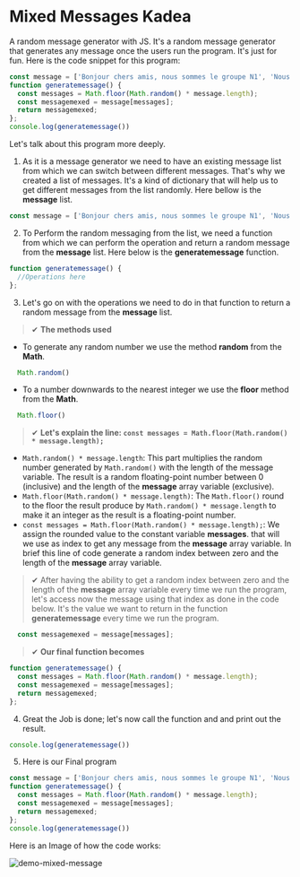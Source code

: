# Mixed Messages Kadea
A random message generator with JS. It's a random message generator that generates any message once the users run the program.
It's just for fun.
Here is the code snippet for this program:
```javascript
const message = ['Bonjour chers amis, nous sommes le groupe N1', 'Nous bossons a la Kadea', 'Nous travaillons sur le projet mixed message'];
function generatemessage() {
  const messages = Math.floor(Math.random() * message.length);
  const messagemexed = message[messages];
  return messagemexed;
};
console.log(generatemessage())
```

Let's talk about this program more deeply.
1. As it is a message generator we need to have an existing message list from which we can switch between different messages.
That's why we created a list of messages. It's a kind of dictionary that will help us to get different messages from the list randomly.
Here bellow is the **message** list.
```javascript
const message = ['Bonjour chers amis, nous sommes le groupe N1', 'Nous bossons a la Kadea', 'Nous travaillons sur le projet mixed message'];
```
2. To Perform the random messaging from the list, we need a function from which we can perform the operation and return a random message from the **message** list. Here below is the **generatemessage** function.
```javascript
function generatemessage() {
  //Operations here
};
```
3. Let's go on with the operations we need to do in that function to return a random message from the **message** list.

> ✔ **The methods used**

- To generate any random number we use the method **random** from the **Math**.
```javascript
  Math.random()
```
- To a number downwards to the nearest integer we use the **floor** method from the **Math**.
```javascript
  Math.floor()
```

> ✔ **Let's explain the line:  `const messages = Math.floor(Math.random() * message.length);`**

- `Math.random() * message.length`: This part multiplies the random number generated by `Math.random()` with the length of the message variable. The result is a random floating-point number between 0 (inclusive) and the length of the **message** array variable (exclusive).
- `Math.floor(Math.random() * message.length)`: The `Math.floor()` round to the floor the result produce by `Math.random() * message.length` to make it an integer as the result is a floating-point number.
- `const messages = Math.floor(Math.random() * message.length);`: We assign the rounded value to the constant variable **messages**.
that will we use as index to get any message from the **message** array variable. In brief this line of code generate a random index between zero and  the length of the **message** array variable.

> ✔ After having the ability to get a random index between zero and  the length of the **message** array variable every time we run the program, let's access now the message using that index as done in the code below. It's the value we want to return in the function **generatemessage** every time we run the program.

```javascript
  const messagemexed = message[messages];
```

> ✔ **Our final function  becomes**

```javascript
function generatemessage() {
  const messages = Math.floor(Math.random() * message.length);
  const messagemexed = message[messages];
  return messagemexed;
};
```
4. Great the Job is done; let's now call the function and and print out the result.
```javascript
console.log(generatemessage())
```
5. Here is our Final program
```javascript
const message = ['Bonjour chers amis, nous sommes le groupe N1', 'Nous bossons a la Kadea', 'Nous travaillons sur le projet mixed message'];
function generatemessage() {
  const messages = Math.floor(Math.random() * message.length);
  const messagemexed = message[messages];
  return messagemexed;
};
console.log(generatemessage())
```

Here is an Image of how the code works:

![demo-mixed-message](https://github.com/blessingtutka/mixed_messages_kadea/assets/117514619/6474b5bc-ed0e-4ee2-96b1-f7c0f5d55c65)
